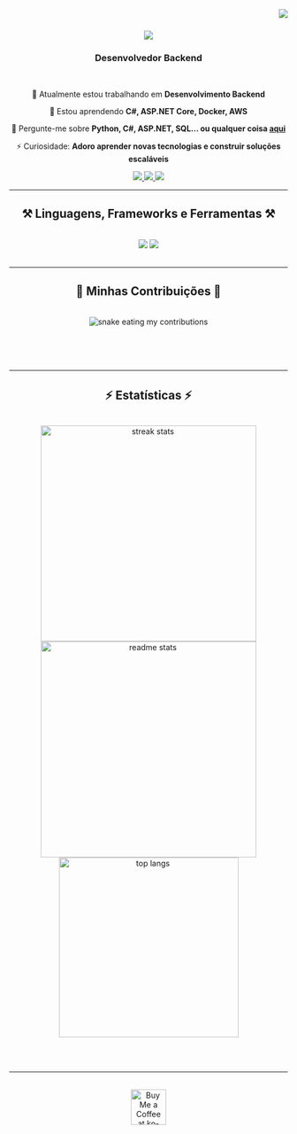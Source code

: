 <img align="right" src="https://visitor-badge.laobi.icu/badge?page_id=luizbonato.luizbonato" />

<h1 align="center">
  <img src="https://readme-typing-svg.herokuapp.com/?font=Righteous&size=35&center=true&vCenter=true&width=500&height=70&duration=4000&lines=Olá+!+👋;+Sou+Luiz+Eduardo+Bonato!;">
</h1>

<h3 align="center"> Desenvolvedor Backend</h3>

<br/>

<div align="center">
 
 🔭 Atualmente estou trabalhando em **Desenvolvimento Backend**

 🌱 Estou aprendendo **C#, ASP.NET Core, Docker, AWS**

💬 Pergunte-me sobre **Python, C#, ASP.NET, SQL... ou qualquer coisa [aqui](https://github.com/luizbonato/luizbonato/issues)**

⚡ Curiosidade: **Adoro aprender novas tecnologias e construir soluções escaláveis**

 </div>
 
<div align="center"> 
  <a href="mailto:luizeduardo.bonato@outlook.com">
    <img src="https://img.shields.io/badge/Outlook-333333?style=for-the-badge&logo=microsoft-outlook&logoColor=white" />
  </a>
  <a href="https://www.linkedin.com/in/luizbonato/" target="_blank">
    <img src="https://img.shields.io/badge/LinkedIn-0077B5?style=for-the-badge&logo=linkedin&logoColor=white" target="_blank" />
  </a>
  <a href="https://seuportifolio.com" target="_blank">
     <img src="https://img.shields.io/badge/Portfolio-FF5722?style=for-the-badge&logo=todoist&logoColor=white" target="_blank" />
  </a>
</div>

 <hr/>
 
<h2 align="center">⚒️ Linguagens, Frameworks e Ferramentas ⚒️</h2>
<br/>
<div align="center">
    <img src="https://skillicons.dev/icons?i=vscode,github,git,r" />
    <img src="https://skillicons.dev/icons?i=python,c,mysql,flask" /><br>
</div>



<br/>
<hr/>

<div align="center">
  <h2>🐍 Minhas Contribuições 🐍</h2>
  <br>
  <img alt="snake eating my contributions" src="https://raw.githubusercontent.com/luizbonato/luizbonato/output/github-contribution-grid-snake.svg" />
  
  <br/><br/><br/>
</div>

<hr/>

<h2 align="center">⚡ Estatísticas ⚡</h2>
<br>
<div align=center>
  <img width=390 src="https://github-readme-streak-stats-luizbonato.vercel.app/?user=luizbonato&count_private=true&theme=react&border_radius=10" alt="streak stats"/>
  <img width=390 src="https://github-readme-stats-luizbonato.vercel.app/api?username=luizbonato&count_private=true&show_icons=true&theme=react&rank_icon=github&border_radius=10" alt="readme stats" />
  <br/>
  <img width=325 align="center" src="https://github-readme-stats-luizbonato.vercel.app/api/top-langs/?username=luizbonato&hide=HTML&langs_count=8&layout=compact&theme=react&border_radius=10&size_weight=0.5&count_weight=0.5&exclude_repo=github-readme-stats" alt="top langs" />
</div>

<br/><br/>

<hr/>

<br/>

<div align="center">
<a href='https://ko-fi.com/luizbonato' target='_blank'><img height='64' style='border:0px;height:64px;' src='https://storage.ko-fi.com/cdn/kofi1.png?v=3' border='0' alt='Buy Me a Coffee at ko-fi.com' /></a>
</div>

<br/>
